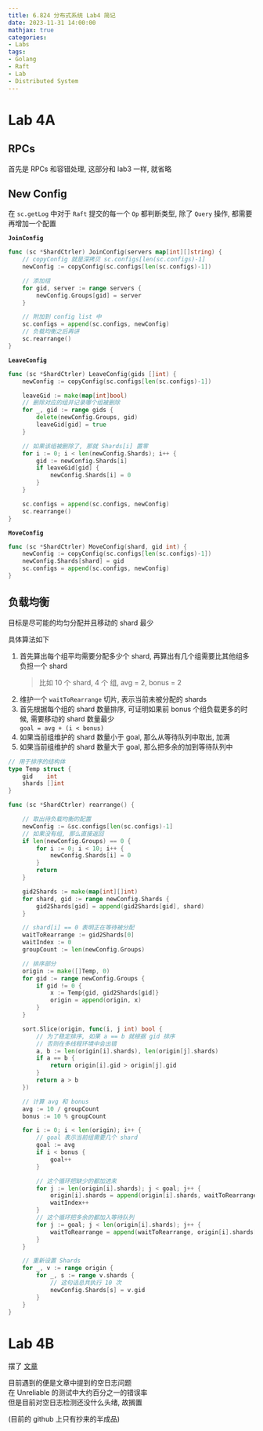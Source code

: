 ```yaml
---
title: 6.824 分布式系统 Lab4 简记
date: 2023-11-31 14:00:00
mathjax: true
categories:
- Labs
tags: 
- Golang
- Raft
- Lab
- Distributed System
---
```


# Lab 4A
## RPCs

首先是 RPCs 和容错处理, 这部分和 lab3 一样, 就省略

## New Config

在 `sc.getLog` 中对于 `Raft` 提交的每一个 `Op` 都判断类型, 除了 `Query` 操作, 都需要再增加一个配置

**`JoinConfig`**

```go
func (sc *ShardCtrler) JoinConfig(servers map[int][]string) {
    // copyConfig 就是深拷贝 sc.configs[len(sc.configs)-1]
	newConfig := copyConfig(sc.configs[len(sc.configs)-1])

	// 添加组
	for gid, server := range servers {
		newConfig.Groups[gid] = server
	}

    // 附加到 config list 中
	sc.configs = append(sc.configs, newConfig)
    // 负载均衡之后再讲
	sc.rearrange()
}
```

**`LeaveConfig`**

```go
func (sc *ShardCtrler) LeaveConfig(gids []int) {
	newConfig := copyConfig(sc.configs[len(sc.configs)-1])

	leaveGid := make(map[int]bool)
	// 删除对应的组并记录哪个组被删除
	for _, gid := range gids {
		delete(newConfig.Groups, gid)
		leaveGid[gid] = true
	}

	// 如果该组被删除了, 那就 Shards[i] 置零
	for i := 0; i < len(newConfig.Shards); i++ {
		gid := newConfig.Shards[i]
		if leaveGid[gid] {
			newConfig.Shards[i] = 0
		}
	}

	sc.configs = append(sc.configs, newConfig)
	sc.rearrange()
}
```

**`MoveConfig`**

```go
func (sc *ShardCtrler) MoveConfig(shard, gid int) {
	newConfig := copyConfig(sc.configs[len(sc.configs)-1])
	newConfig.Shards[shard] = gid
	sc.configs = append(sc.configs, newConfig)
}
```

## 负载均衡

目标是尽可能的均匀分配并且移动的 shard 最少

具体算法如下
1. 首先算出每个组平均需要分配多少个 shard, 再算出有几个组需要比其他组多负担一个 shard
    > 比如 10 个 shard, 4 个 组, avg = 2, bonus = 2 
2. 维护一个 `waitToRearrange` 切片, 表示当前未被分配的 shards
1. 首先根据每个组的 shard 数量排序, 可证明如果前 bonus 个组负载更多的时候, 需要移动的 shard 数量最少 <br>
`goal = avg + (i < bonus)`
1. 如果当前组维护的 shard 数量小于 goal, 那么从等待队列中取出, 加满
2. 如果当前组维护的 shard 数量大于 goal, 那么把多余的加到等待队列中
```go
// 用于排序的结构体
type Temp struct {
	gid    int
	shards []int
}

func (sc *ShardCtrler) rearrange() {

	// 取出待负载均衡的配置
	newConfig := &sc.configs[len(sc.configs)-1]
	// 如果没有组, 那么直接返回
	if len(newConfig.Groups) == 0 {
		for i := 0; i < 10; i++ {
			newConfig.Shards[i] = 0
		}
		return
	}

	gid2Shards := make(map[int][]int)
	for shard, gid := range newConfig.Shards {
		gid2Shards[gid] = append(gid2Shards[gid], shard)
	}

	// shard[i] == 0 表明正在等待被分配
	waitToRearrange := gid2Shards[0]
	waitIndex := 0
	groupCount := len(newConfig.Groups)

	// 排序部分
	origin := make([]Temp, 0)
	for gid := range newConfig.Groups {
		if gid != 0 {
			x := Temp{gid, gid2Shards[gid]}
			origin = append(origin, x)
		}
	}

	sort.Slice(origin, func(i, j int) bool {
		// 为了稳定排序, 如果 a == b 就根据 gid 排序
		// 否则在多线程环境中会出错
		a, b := len(origin[i].shards), len(origin[j].shards)
		if a == b {
			return origin[i].gid > origin[j].gid
		}
		return a > b
	})

	// 计算 avg 和 bonus
	avg := 10 / groupCount
	bonus := 10 % groupCount

	for i := 0; i < len(origin); i++ {
		// goal 表示当前组需要几个 shard
		goal := avg
		if i < bonus {
			goal++
		}

		// 这个循环把缺少的都加进来
		for j := len(origin[i].shards); j < goal; j++ {
			origin[i].shards = append(origin[i].shards, waitToRearrange[waitIndex])
			waitIndex++
		}
		// 这个循环把多余的都加入等待队列
		for j := goal; j < len(origin[i].shards); j++ {
			waitToRearrange = append(waitToRearrange, origin[i].shards[j])
		}
	}

	// 重新设置 Shards
	for _, v := range origin {
		for _, s := range v.shards {
			// 这句话总共执行 10 次
			newConfig.Shards[s] = v.gid
		}
	}
}
```
# Lab 4B

摆了 [文章](https://github.com/OneSizeFitsQuorum/MIT6.824-2021/blob/master/docs/lab4.md)

目前遇到的便是文章中提到的空日志问题 <br>
在 Unreliable 的测试中大约百分之一的错误率 <br>
但是目前对空日志检测还没什么头绪, 故搁置

(目前的 github 上只有抄来的半成品)